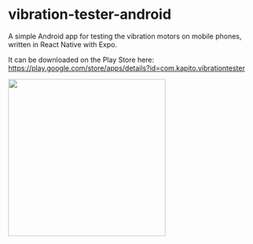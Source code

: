 # vibration-tester-android
A simple Android app for testing the vibration motors on mobile phones, written in React Native with Expo.

It can be downloaded on the Play Store here: https://play.google.com/store/apps/details?id=com.kapito.vibrationtester

<img src="https://cdn.pbrd.co/images/GVjLT8C.png" width="320">
